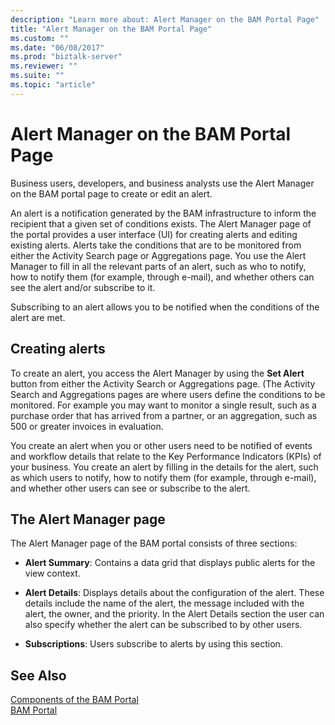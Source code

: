 ```yaml
---
description: "Learn more about: Alert Manager on the BAM Portal Page"
title: "Alert Manager on the BAM Portal Page"
ms.custom: ""
ms.date: "06/08/2017"
ms.prod: "biztalk-server"
ms.reviewer: ""
ms.suite: ""
ms.topic: "article"
---
```

# Alert Manager on the BAM Portal Page
Business users, developers, and business analysts use the Alert Manager on the BAM portal page to create or edit an alert.  
  
 An alert is a notification generated by the BAM infrastructure to inform the recipient that a given set of conditions exists. The Alert Manager page of the portal provides a user interface (UI) for creating alerts and editing existing alerts. Alerts take the conditions that are to be monitored from either the Activity Search page or Aggregations page. You use the Alert Manager to fill in all the relevant parts of an alert, such as who to notify, how to notify them (for example, through e-mail), and whether others can see the alert and/or subscribe to it.  
  
 Subscribing to an alert allows you to be notified when the conditions of the alert are met.  
  
## Creating alerts  
 To create an alert, you access the Alert Manager by using the **Set Alert** button from either the Activity Search or Aggregations page. (The Activity Search and Aggregations pages are where users define the conditions to be monitored. For example you may want to monitor a single result, such as a purchase order that has arrived from a partner, or an aggregation, such as 500 or greater invoices in evaluation.  
  
 You create an alert when you or other users need to be notified of events and workflow details that relate to the Key Performance Indicators (KPIs) of your business. You create an alert by filling in the details for the alert, such as which users to notify, how to notify them (for example, through e-mail), and whether other users can see or subscribe to the alert.  
  
## The Alert Manager page  
 The Alert Manager page of the BAM portal consists of three sections:  
  
-   **Alert Summary**: Contains a data grid that displays public alerts for the view context.  
  
-   **Alert Details**: Displays details about the configuration of the alert. These details include the name of the alert, the message included with the alert, the owner, and the priority.  In the Alert Details section the user can also specify whether the alert can be subscribed to by other users.  
  
-   **Subscriptions**: Users subscribe to alerts by using this section.  
  
## See Also  
 [Components of the BAM Portal](../core/components-of-the-bam-portal.md)   
 [BAM Portal](../core/bam-portal.md)
